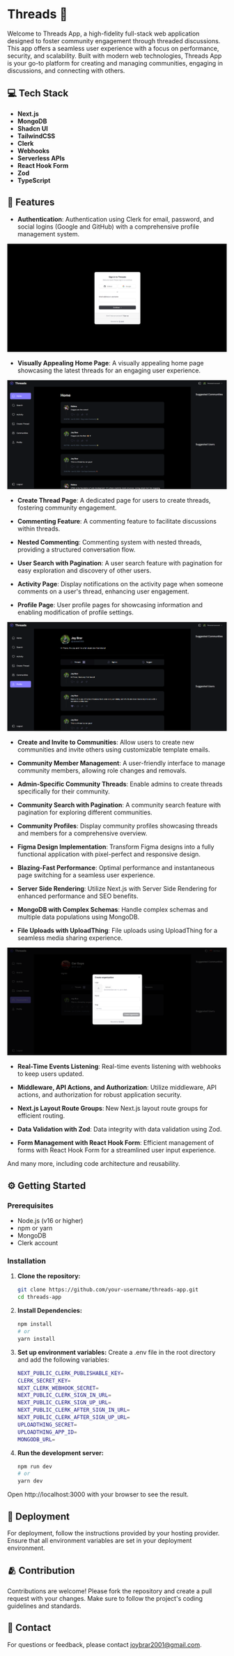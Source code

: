 # Threads 📝

Welcome to Threads App, a high-fidelity full-stack web application designed to foster community engagement through threaded discussions. This app offers a seamless user experience with a focus on performance, security, and scalability. Built with modern web technologies, Threads App is your go-to platform for creating and managing communities, engaging in discussions, and connecting with others.

## 💻 Tech Stack

- **Next.js**
- **MongoDB**
- **Shadcn UI**
- **TailwindCSS**
- **Clerk**
- **Webhooks**
- **Serverless APIs**
- **React Hook Form**
- **Zod**
- **TypeScript**

## 🔐 Features

- **Authentication**: Authentication using Clerk for email, password, and social logins (Google and GitHub) with a comprehensive profile management system.

![Auth Page](screenshots/AuthPage.png)

- **Visually Appealing Home Page**: A visually appealing home page showcasing the latest threads for an engaging user experience.

![Home Page](screenshots/Homepage.png)

- **Create Thread Page**: A dedicated page for users to create threads, fostering community engagement.

- **Commenting Feature**: A commenting feature to facilitate discussions within threads.

- **Nested Commenting**: Commenting system with nested threads, providing a structured conversation flow.

- **User Search with Pagination**: A user search feature with pagination for easy exploration and discovery of other users.

- **Activity Page**: Display notifications on the activity page when someone comments on a user's thread, enhancing user engagement.

- **Profile Page**: User profile pages for showcasing information and enabling modification of profile settings.

![Profile Page](screenshots/ProfilePage.png)

- **Create and Invite to Communities**: Allow users to create new communities and invite others using customizable template emails.

- **Community Member Management**: A user-friendly interface to manage community members, allowing role changes and removals.

- **Admin-Specific Community Threads**: Enable admins to create threads specifically for their community.

- **Community Search with Pagination**: A community search feature with pagination for exploring different communities.

- **Community Profiles**: Display community profiles showcasing threads and members for a comprehensive overview.

- **Figma Design Implementation**: Transform Figma designs into a fully functional application with pixel-perfect and responsive design.

- **Blazing-Fast Performance**: Optimal performance and instantaneous page switching for a seamless user experience.

- **Server Side Rendering**: Utilize Next.js with Server Side Rendering for enhanced performance and SEO benefits.

- **MongoDB with Complex Schemas**: Handle complex schemas and multiple data populations using MongoDB.

- **File Uploads with UploadThing**: File uploads using UploadThing for a seamless media sharing experience.

![Create Page](screenshots/CreatePage.png)

- **Real-Time Events Listening**: Real-time events listening with webhooks to keep users updated.

- **Middleware, API Actions, and Authorization**: Utilize middleware, API actions, and authorization for robust application security.

- **Next.js Layout Route Groups**: New Next.js layout route groups for efficient routing.

- **Data Validation with Zod**: Data integrity with data validation using Zod.

- **Form Management with React Hook Form**: Efficient management of forms with React Hook Form for a streamlined user input experience.

And many more, including code architecture and reusability.

## ⚙️ Getting Started

### Prerequisites

- Node.js (v16 or higher)
- npm or yarn
- MongoDB
- Clerk account

### Installation

1. **Clone the repository:**
    ```bash
    git clone https://github.com/your-username/threads-app.git
    cd threads-app
    ```

2. **Install Dependencies:**
    ```bash
    npm install
    # or
    yarn install
    ```

3. **Set up environment variables:**
    Create a .env file in the root directory and add the following variables:
    ```bash
    NEXT_PUBLIC_CLERK_PUBLISHABLE_KEY=
    CLERK_SECRET_KEY=
    NEXT_CLERK_WEBHOOK_SECRET=
    NEXT_PUBLIC_CLERK_SIGN_IN_URL=
    NEXT_PUBLIC_CLERK_SIGN_UP_URL=
    NEXT_PUBLIC_CLERK_AFTER_SIGN_IN_URL=
    NEXT_PUBLIC_CLERK_AFTER_SIGN_UP_URL=
    UPLOADTHING_SECRET=
    UPLOADTHING_APP_ID=
    MONGODB_URL=
    ```

4. **Run the development server:**
    ```bash
    npm run dev
    # or
    yarn dev
    ```
Open http://localhost:3000 with your browser to see the result.

## 🚀 Deployment
For deployment, follow the instructions provided by your hosting provider. Ensure that all environment variables are set in your deployment environment.


## 🫂 Contribution

Contributions are welcome! Please fork the repository and create a pull request with your changes. Make sure to follow the project's coding guidelines and standards.

## 📲 Contact

For questions or feedback, please contact joybrar2001@gmail.com.

